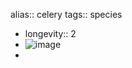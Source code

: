 alias:: celery
tags:: species

- longevity:: 2
- ![image](https://ipfs.io/ipfs/QmWRTqiX7GUS8mST7T2dvdfYmG1eVa4iSXf2r4k2ndVsEN)
-
